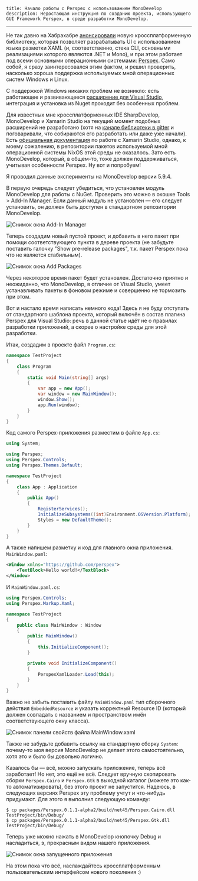     title: Начало работы с Perspex с использованием MonoDevelop
    description: Недостающая инструкция по созданию проекта, использующего GUI Framework Perspex, в среде разработки MonoDevelop.
---

Не так давно на Хабрахабре [анонсировали][habrahabr-perspex] новую
кроссплатформенную библиотеку, которая позволяет разрабатывать UI с
использованием языка разметки XAML (и, соответственно, стека CLI, основными
реализациями которого являются .NET и Mono), и при этом работает под всеми
основными операционными системами: [Perspex][perspex]. Само собой, я сразу
заинтересовался этим фактом, и решил проверить, насколько хороша поддержка
используемых мной операционных систем Windows и Linux.

С поддержкой Windows никаких проблем не возникло: есть работающее и
развивающееся [расширение для Visual Studio][perspex-visual-studio-plugin],
интеграция и установка из Nuget проходит без особенных проблем.

Для известных мне кроссплатформенных IDE SharpDevelop, MonoDevelop и Xamarin
Studio на текущий момент подобных расширений не разработано (хотя на [канале
библиотеки в gitter][perspex-gitter] и поговаривали, что собираются его
разработать или даже уже начали). Есть [официальная
документация][perspex-xamarin-studio] по работе с Xamarin Studio, однако, к
моему сожалению, в репозитории пакетов используемой мной операционной системы
NixOS этой среды не оказалось. Зато есть MonoDevelop, который, в общем-то, тоже
должен поддерживаться, учитывая особенности Perspex. Ну вот и попробуем!

Я проводил данные эксперименты на MonoDevelop версии 5.9.4.

В первую очередь следует убедиться, что установлен модуль MonoDevelop для работы
с NuGet. Проверить это можно в окошке Tools > Add-In Manager. Если данный модуль
не установлен — его следует установить, он должен быть доступен в стандартном
репозитории MonoDevelop.

![Снимок окна Add-In Manager](../images/2015-11-22-monodevelop-add-in-manager.png)

Теперь создадим новый пустой проект, и добавить в него пакет при помощи
соответствующего пункта в дереве проекта (не забудьте поставить галочку "Show
pre-release packages", т.к. пакет Perspex пока что не является стабильным).

![Снимок окна Add Packages](../images/2015-11-22-monodevelop-add-packages.png)

Через некоторое время пакет будет установлен. Достаточно приятно и неожиданно,
что MonoDevelop, в отличие от Visual Studio, умеет устанавливать пакеты в
фоновом режиме и совершенно не тормозить при этом.

Вот и настало время написать немного кода! Здесь я не буду отступать от
стандартного шаблона проекта, который включён в состав плагина Perspex для
Visual Studio: речь в данной статье идёт не о правилах разработки приложений, а
скорее о настройке среды для этой разработки.

Итак, создадим в проекте файл `Program.cs`:

```csharp
namespace TestProject
{
    class Program
    {
        static void Main(string[] args)
        {
            var app = new App();
            var window = new MainWindow();
            window.Show();
            app.Run(window);
        }
    }
}
```

Код самого Perspex-приложения разместим в файле `App.cs`:

```csharp
using System;

using Perspex;
using Perspex.Controls;
using Perspex.Themes.Default;

namespace TestProject
{
    class App : Application
    {
        public App()
        {
            RegisterServices();
            InitializeSubsystems((int)Environment.OSVersion.Platform);
            Styles = new DefaultTheme();
        }
    }
}
```

А также напишем разметку и код для главного окна приложения. `MainWindow.paml`:

```xml
<Window xmlns="https://github.com/perspex">
    <TextBlock>Hello world!</TextBlock>
</Window>
```

И `MainWindow.paml.cs`:

```csharp
using Perspex.Controls;
using Perspex.Markup.Xaml;

namespace TestProject
{
    public class MainWindow : Window
    {
        public MainWindow()
        {
            this.InitializeComponent();
        }

        private void InitializeComponent()
        {
            PerspexXamlLoader.Load(this);
        }
    }
}
```

Важно не забыть поставить файлу `MainWindow.paml` тип сборочного действия
`EmbeddedResource` и указать корректный Resource ID (который должен совпадать с
названием и пространством имён соответствующего окну класса).

![Снимок панели свойств файла
MainWindow.xaml](../images/2015-11-22-monodevelop-resource-properties.png)

Также не забудьте добавить ссылку на стандартную сборку `System`: почему-то моя
версия MonoDevelop не делает этого самостоятельно, хотя это и было бы довольно
логично.

Казалось бы — всё, можно запускать приложение, теперь всё заработает! Но нет,
это ещё не всё. Следует вручную скопировать сборки `Perspex.Cairo` и
`Perspex.Gtk` в выходной каталог (можете это как-то автоматизировать), без этого
проект не запустится. Надеюсь, в следующих версиях Perspex эту проблему учтут и
что-нибудь придумают. Для этого я выполнил следующую команду:

    $ cp packages/Perspex.0.1.1-alpha2/build/net45/Perspex.Cairo.dll TestProject/bin/Debug/
    $ cp packages/Perspex.0.1.1-alpha2/build/net45/Perspex.Gtk.dll TestProject/bin/Debug/

Теперь уже можно нажать в MonoDevelop кнопочку Debug и насладиться, э,
прекрасным видом нашего приложения.

![Снимок окна запущенного приложения](../images/2015-11-22-perspex-application.png)

На этом пока что всё, наслаждайтесь кроссплатформенным пользовательским
интерфейсом нового поколения :)

[habrahabr-perspex]: http://habrahabr.ru/post/267425/
[perspex]: https://github.com/Perspex/Perspex
[perspex-gitter]: https://gitter.im/Perspex/Perspex
[perspex-visual-studio-plugin]: https://visualstudiogallery.msdn.microsoft.com/a4542e8a-b56c-4295-8df1-7e220178b873
[perspex-xamarin-studio]: https://github.com/Perspex/Perspex/blob/master/docs/gettingstarted.md#osx--linux
